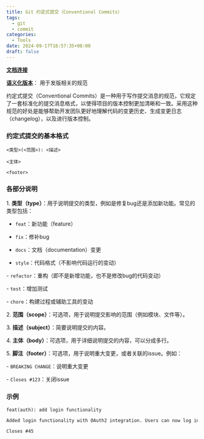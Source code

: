 ```yaml
---
title: Git 约定式提交（Conventional Commits）
tags:
  - git
  - commit
categories:
  - Tools
date: 2024-09-17T16:57:35+08:00
draft: false
---
```

**[文档连接](https://www.conventionalcommits.org/zh-hans/v1.0.0/)**

[**语义化版本**](https://semver.org/lang/zh-CN/)： 用于发版相关的规范

约定式提交（Conventional Commits）是一种用于写作提交消息的规范，它规定了一套标准化的提交消息格式，以使得项目的版本控制更加清晰和一致。采用这种规范的好处是能够帮助开发团队更好地理解代码的变更历史、生成变更日志（changelog），以及进行版本控制。

### 约定式提交的基本格式

```git
<类型>(<范围>): <描述> 

<主体> 

<footer>
```

### 各部分说明

1. **类型（type）**：用于说明提交的类型，例如是修复bug还是添加新功能。常见的类型包括：

- `feat`：新功能（feature）

- `fix`：修补bug

- `docs`：文档（documentation）变更

- `style`：代码格式（不影响代码运行的变动）

- `refactor`：重构（即不是新增功能，也不是修改bug的代码变动）

- `test`：增加测试

- `chore`：构建过程或辅助工具的变动

 2. **范围（scope）**：可选项，用于说明提交影响的范围（例如模块、文件等）。

3. **描述（subject）**：简要说明提交的内容。

4. **主体（body）**：可选项，用于详细说明提交的内容，可以分成多行。

5. **脚注（footer）**：可选项，用于说明重大变更，或者关联的issue。例如：

- `BREAKING CHANGE`：说明重大变更

- `Closes #123`：关闭issue


### 示例

```
feat(auth): add login functionality

Added login functionality with OAuth2 integration. Users can now log in using their Google account.

Closes #45
```
